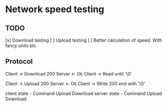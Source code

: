 # Network speed testing

## TODO

[x] Download testing
[ ] Upload testing
[ ] Better calculation of speed. With fancy units etc

## Protocol

Client -> Download 200
Server <- Ok
Client -> Read until '\0'

Client -> Upload 200
Server <- Ok
Client -> Write 200 end with '\0'

client state - Command Upload Download
server state - Command Upload Download
